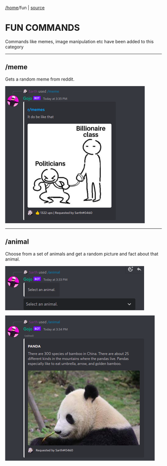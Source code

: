 [/home](index.rst)/fun | [source](https://github.com/sarthhh/gojo/blob/main/src/extensions/fun.py)

# FUN COMMANDS

Commands like memes, image manipulation etc have been added to this category

------

## /meme

Gets a random meme from reddit.

![](images/meme.png)

------

## /animal

Choose from a set of animals and get a random picture and fact about that animal.

![](images/animal1.png)

![](images/animal2.png)
